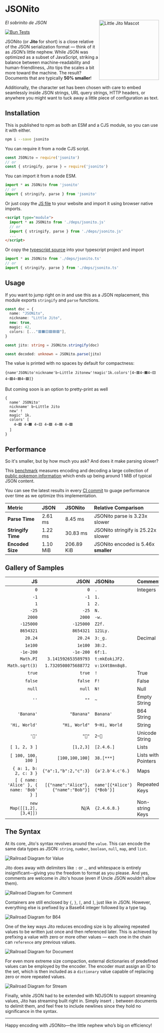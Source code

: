 # JSONito

<img align="right" style="height:14em" src="img/jito-mascot.webp" alt="Little Jito Mascot"/>

*El sobrinito de JSON*

[![Bun Tests](https://github.com/creationix/jsonito/actions/workflows/test.yaml/badge.svg?event=push)](https://github.com/creationix/jsonito/actions/workflows/test.yaml)

JSONito (or **Jito** for short) is a close relative of the JSON serialization format — think of it as JSON’s little nephew. While JSON was optimized as a subset of JavaScript, striking a balance between machine-readability and human-friendliness, Jito tips the scales a bit more toward the machine. The result? Documents that are typically **50% smaller**!

Additionally, the character set has been chosen with care to embed seamlessly inside JSON strings, URL query strings, HTTP headers, or anywhere you might want to tuck away a little piece of configuration as text.

## Installation

This is published to npm as both an ESM and a CJS module, so you can use it with either.

```sh
npm i --save jsonito
```

You can require it from a node CJS script.

```js
const JSONito = require('jsonito')
// or
const { stringify, parse } = require('jsonito')
```

You can import it from a node ESM.

```js
import * as JSONito from 'jsonito'
// or
import { stringify, parse } from 'jsonito'
```

Or just copy the [JS file](dist/jsonito.js) to your website and import it using browser native imports.

```html
<script type="module">
  import * as JSONito from './deps/jsonito.js'
  // or
  import { stringify, parse } from './deps/jsonito.js'
  ...
</script>
```

Or copy the [typescript source](src/jsonito.ts) into your typescript project and import

```ts
import * as JSONito from './deps/jsonito.ts'
// or
import { stringify, parse } from './deps/jsonito.ts'
```

## Usage

If you want to jump right on in and use this as a JSON replacement, this module exports `stringify` and `parse` functions.

```ts
const doc = {
  name: "JSONito",
  nickname: "Little Jito",
  new: true,
  magic: 42,
  colors: [..."🟥🟧🟨🟩🟦🟪"],
}

const jito: string = JSONito.stringify(doc)

const decoded: unknown = JSONito.parse(jito)
```

The value is printed with no spaces by default for compactness:

```jito
{name'JSONito'nickname'b~Little Jitonew'!magic'1k.colors'[4~🟥4~🟧4~🟨4~🟩4~🟦4~🟪]}
```

But coming soon is an option to pretty-print as well

```jito
{
  name' JSONito'
  nickname' b~Little Jito
  new' ! 
  magic' 1k.
  colors' [
    4~🟥 4~🟧 4~🟨 4~🟩 4~🟦 4~🟪
  ]
}
```

## Performance

So it's smaller, but by how much you ask?  And does it make parsing slower?

This [benchmark](src/bench.test.ts) measures encoding and decoding a large collection of [public pokemon information](https://pokeapi.co/api/v2/pokemon/) which ends up being around 1 MiB of typical JSON content.

You can see the latest results in every [CI commit](https://github.com/creationix/jsonito/actions/runs/13188729510/job/36817001648#step:4:79) to guage performance over time as we optimize this implementation.

| Metric | JSON | JSONito | Relative Comparison |
| :----- | :--- | :------ | :------------------ |
| **Parse Time** | 2.61 ms | 8.45 ms | JSONito parse is 3.23x slower |
| **Stringify Time** | 1.22 ms | 30.83 ms | JSONito stringify is 25.22x slower |
| **Encoded Size** | 1.10 MiB | 206.89 KiB | JSONito encoded is 5.46x **smaller** |

## Gallery of Samples

|                                       JS |                                JSON | JSONito                   | Comment             |
| ---------------------------------------: | ----------------------------------: | :------------------------ | ------------------- |
|                                      `0` |                                 `0` | `.`                       | Integers            |
|                                     `-1` |                                `-1` | `1.`                      |                     |
|                                      `1` |                                 `1` | `2.`                      |                     |
|                                    `-25` |                               `-25` | `N.`                      |                     |
|                                   `2000` |                              `2000` | `-w.`                     |                     |
|                                `-125000` |                           `-125000` | `Z2f.`                    |                     |
|                                `8654321` |                           `8654321` | `121Ly.`                  |                     |
|                                  `20.24` |                             `20.24` | `3:_g.`                   | Decimal             |
|                                  `1e100` |                             `1e100` | `38:2.`                   |                     |
|                                `-1e-200` |                           `-1e-200` | `6f:1.`                   |                     |
|                                `Math.PI` |                 `3.141592653589793` | `t:mkEokiJF2.`            |                     |
|                           `Math.sqrt(3)` |                `1.7320508075688772` | `v:1X4t8mn8q8.`           |                     |
|                                   `true` |                              `true` | `!`                       | True                |
|                                  `false` |                             `false` | `F!`                      | False               |
|                                   `null` |                              `null` | `N!`                      | Null                |
|                                     `''` |                                `""` | `~`                       | Empty String        |
|                               `'Banana'` |                          `"Banana"` | `Banana'`                 | B64 String          |
|                            `'Hi, World'` |                       `"Hi, World"` | `9~Hi, World`             | String              |
|                                   `'🍌'` |                              `"🍌"` | `2~🍌`                    | Unicode String      |
|                           `[ 1, 2, 3 ]`  |                          `[1,2,3]`  | `[2.4.6.]`                | Lists               |
|                      `[ 100, 100, 100 ]` |                     `[100,100,100]` | `38.[***]`                | Lists with Pointers |
|                   `{ a: 1, b: 2, c: 3 }` |               `{"a":1,"b":2,"c":3}` | `{a'2.b'4.c'6.}`          | Maps                |
| `[ { name: 'Alice' }, { name: 'Bob' } ]` | `[{"name":"Alice"},{"name":"Bob"}]` | `name'[{*Alice'}{*Bob'}]` | Repeated Keys       |
|                 `new Map([[1,2],[3,4]])` |                                 N/A | `{2.4.6.8.}`              | Non-string Keys     |

## The Syntax

At its core, Jito's syntax revolves around the `value`. This can encode the same data types as JSON: `string`, `number`, `boolean`, `null`, `map`, and `list`.

![Railroad Diagram for Value](img/syntax-value.png)

Jito does away with delimiters like `:` or `,`, and whitespace is entirely insignificant—giving you the freedom to format as you please. And yes, comments are welcome in Jito's house (even if Uncle JSON wouldn’t allow them).

![Railroad Diagram for Comment](img/syntax-comment.png)

Containers are still enclosed by `{`, `}`, `[`, and `]`, just like in JSON. However, everything else is prefixed by a Base64 integer followed by a type tag.

![Railroad Diagram for B64](img/syntax-b64.png)

One of the key ways Jito reduces encoding size is by allowing repeated values to be written just once and then referenced later. This is achieved by prefixing a value with zero or more other values — each one in the chain can `reference` any previous values.

![Railroad Diagram for Document](img/syntax-document.png)

For even more extreme size compaction, external dictionaries of predefined values can be employed by the encoder. The encoder must assign an ID to the set, which is then included as a `dictionary` value capable of replacing zero or more repeated values.

![Railroad Diagram for Stream](img/syntax-stream.png)

Finally, while JSON had to be extended with NDJSON to support streaming values, Jito has streaming built right in. Simply insert `;` between documents to delimit them, and feel free to include newlines since they hold no significance in the syntax.

---

Happy encoding with JSONito—the little nephew who’s big on efficiency!
